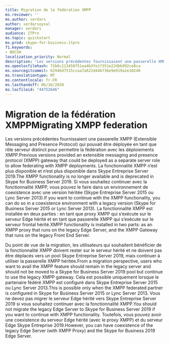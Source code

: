 ```yaml
---
title: Migration de la fédération XMPP
ms.reviewer: ''
ms.author: serdars
author: serdarsoysal
manager: serdars
audience: ITPro
ms.topic: quickstart
ms.prod: skype-for-business-itpro
f1.keywords:
- NOCSH
localization_priority: Normal
description: 'Les versions précédentes fournissaient une passerelle XMPP (Extensible Messaging and Presence Protocol) qui pouvait être déployée en tant que rôle serveur distinct pour permettre la fédération avec les déploiements XMPP. La fonctionnalité XMPP n’est plus disponible & dans Skype Entreprise Server 2019. Si vous souhaitez continuer avec la fonctionnalité XMPP, celle-ci peut être disponible dans un environnement de coexitence avec la version héritée (Skype Entreprise Server 2015/ Lync Server 2013). La fonctionnalité XMPP est installée en deux parties : en tant que proxy XMPP qui s’exécute sur le serveur Edge hérité et en tant que passerelle XMPP qui s’exécute sur le serveur frontal hérité.'
ms.openlocfilehash: 71b6c213450f51ea4b3fe1f351e22dbb992ce8ca
ms.sourcegitcommit: 62946d7515ccaa7a622d44b736e9e919a2e102d0
ms.translationtype: MT
ms.contentlocale: fr-FR
ms.lasthandoff: 06/16/2020
ms.locfileid: "44752646"
---
```

# <a name="migrating-xmpp-federation"></a><span data-ttu-id="638dc-106">Migration de la fédération XMPP</span><span class="sxs-lookup"><span data-stu-id="638dc-106">Migrating XMPP federation</span></span>

<span data-ttu-id="638dc-107">Les versions précédentes fournissaient une passerelle XMPP (Extensible Messaging and Presence Protocol) qui pouvait être déployée en tant que rôle serveur distinct pour permettre la fédération avec les déploiements XMPP.</span><span class="sxs-lookup"><span data-stu-id="638dc-107">Previous versions provided an extensible messaging and presence protocol (XMPP) gateway that could be deployed as a separate server role to allow federating with XMPP deployments.</span></span> <span data-ttu-id="638dc-108">La fonctionnalité XMPP n’est plus disponible et n’est plus disponible dans Skype Entreprise Server 2019.</span><span class="sxs-lookup"><span data-stu-id="638dc-108">The XMPP functionality is no longer available and is deprecated in Skype for Business Server 2019.</span></span> <span data-ttu-id="638dc-109">Si vous souhaitez continuer avec la fonctionnalité XMPP, vous pouvez le faire dans un environnement de coexistence avec une version héritée (Skype Entreprise Server 2015 ou Lync Server 2013).</span><span class="sxs-lookup"><span data-stu-id="638dc-109">If you want to continue with the XMPP functionality, you can do so in a coexistence environment with a legacy version (Skype for Business Server 2015 or Lync Server 2013).</span></span> <span data-ttu-id="638dc-110">La fonctionnalité XMPP est installée en deux parties : en tant que proxy XMPP qui s’exécute sur le serveur Edge hérité et en tant que passerelle XMPP qui s’exécute sur le serveur frontal hérité.</span><span class="sxs-lookup"><span data-stu-id="638dc-110">XMPP functionality is installed in two parts: as an XMPP proxy that runs on the legacy Edge Server, and the XMPP Gateway that runs on the legacy Front End Server.</span></span> 
  
<span data-ttu-id="638dc-111">Du point de vue de la migration, les utilisateurs qui souhaitent bénéficier de la fonctionnalité XMPP doivent rester sur le serveur hérité et ne doivent pas être déplacés vers un pool Skype Entreprise Server 2019, mais continuer à utiliser la passerelle XMPP héritée.</span><span class="sxs-lookup"><span data-stu-id="638dc-111">From a migration perspective, users who want to avail the XMPP feature should remain in the legacy server and should not be moved to a Skype for Business Server 2019 pool but continue to use the legacy XMPP gateway.</span></span> <span data-ttu-id="638dc-112">Cela est possible uniquement lorsque le partenaire fédéré XMPP est configuré dans Skype Entreprise Server 2015 ou Lync Server 2013.</span><span class="sxs-lookup"><span data-stu-id="638dc-112">This is possible only when the XMPP federated partner is configured in Skype for Business Server 2015 or Lync Server 2013.</span></span> <span data-ttu-id="638dc-113">Vous ne devez pas migrer le serveur Edge hérité vers Skype Entreprise Server 2019 si vous souhaitez continuer avec la fonctionnalité XMPP.</span><span class="sxs-lookup"><span data-stu-id="638dc-113">You should not migrate the legacy Edge Server to Skype for Business Server 2019 if you want to continue with XMPP functionality.</span></span> <span data-ttu-id="638dc-114">Toutefois, vous pouvez avoir une coexistence du serveur Edge hérité (avec le proxy XMPP) et du serveur Edge Skype Entreprise 2019.</span><span class="sxs-lookup"><span data-stu-id="638dc-114">However, you can have coexistence of the legacy Edge Server (with XMPP Proxy) and the Skype for Business 2019 Edge Server.</span></span>
  

    

